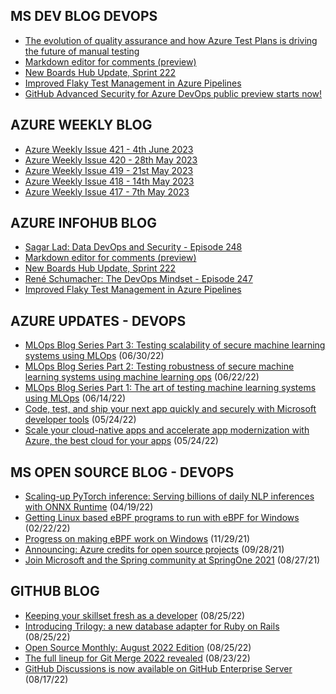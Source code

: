 ## MS DEV BLOG DEVOPS 

<!-- DEVBLOGDEVOPS:START -->
- [The evolution of quality assurance and how Azure Test Plans is driving the future of manual testing](https://devblogs.microsoft.com/devops/the-evolution-of-quality-assurance-and-how-azure-test-plans-is-driving-the-future-of-manual-testing/)
- [Markdown editor for comments (preview)](https://devblogs.microsoft.com/devops/markdown-editor-for-comments-preview/)
- [New Boards Hub Update, Sprint 222](https://devblogs.microsoft.com/devops/new-boards-hub-update-sprint-222/)
- [Improved Flaky Test Management in Azure Pipelines](https://devblogs.microsoft.com/devops/improved-flaky-test-management-in-azure-pipelines/)
- [GitHub Advanced Security for Azure DevOps public preview starts now!](https://devblogs.microsoft.com/devops/github-advanced-security-for-azure-devops-public-preview-starts-now/)
<!-- DEVBLOGDEVOPS:END -->


## AZURE WEEKLY BLOG

<!-- AZUREWEEKLY:START -->
- [Azure Weekly Issue 421 - 4th June 2023](https://azureweekly.info/issue-421.html)
- [Azure Weekly Issue 420 - 28th May 2023](https://azureweekly.info/issue-420.html)
- [Azure Weekly Issue 419 - 21st May 2023](https://azureweekly.info/issue-419.html)
- [Azure Weekly Issue 418 - 14th May 2023](https://azureweekly.info/issue-418.html)
- [Azure Weekly Issue 417 - 7th May 2023](https://azureweekly.info/issue-417.html)
<!-- AZUREWEEKLY:END -->

## AZURE INFOHUB BLOG 

<!-- AZUREINFOHUB:START -->
- [Sagar Lad: Data DevOps and Security - Episode 248](http://feed.azuredevops.show/sagar-lad-data-devops-and-security-episode-248)
- [Markdown editor for comments &lpar;preview&rpar;](https://devblogs.microsoft.com/devops/markdown-editor-for-comments-preview/)
- [New Boards Hub Update, Sprint 222](https://devblogs.microsoft.com/devops/new-boards-hub-update-sprint-222/)
- [René Schumacher: The DevOps Mindset - Episode 247](http://feed.azuredevops.show/ren-schumacher-the-devops-mindset-episode-247)
- [Improved Flaky Test Management in Azure Pipelines](https://devblogs.microsoft.com/devops/improved-flaky-test-management-in-azure-pipelines/)
<!-- AZUREINFOHUB:END -->


## AZURE UPDATES - DEVOPS 

<!-- AZUREUPDATES:START -->

 - [MLOps Blog Series Part 3: Testing scalability of secure machine learning systems using MLOps](https://azure.microsoft.com/blog/mlops-blog-series-part-3-testing-scalability-of-secure-machine-learning-systems-using-mlops/) (06/30/22)
 - [MLOps Blog Series Part 2: Testing robustness of secure machine learning systems using machine learning ops](https://azure.microsoft.com/blog/mlops-blog-series-part-2-testing-robustness-of-secure-machine-learning-systems-using-machine-learning-ops/) (06/22/22)
 - [MLOps Blog Series Part 1: The art of testing machine learning systems using MLOps](https://azure.microsoft.com/blog/mlops-blog-series-part-1-the-art-of-testing-machine-learning-systems-using-mlops/) (06/14/22)
 - [Code, test, and ship your next app quickly and securely with Microsoft developer tools](https://azure.microsoft.com/blog/code-test-and-ship-your-next-app-quickly-and-securely-with-microsoft-developer-tools/) (05/24/22)
 - [Scale your cloud-native apps and accelerate app modernization with Azure, the best cloud for your apps](https://azure.microsoft.com/blog/scale-your-cloudnative-apps-and-accelerate-app-modernization-with-azure-the-best-cloud-for-your-apps/) (05/24/22)
<!-- AZUREUPDATES:END -->


## MS OPEN SOURCE BLOG - DEVOPS 

<!-- MSOPENSOURCEBLOG:START -->

 - [Scaling-up PyTorch inference: Serving billions of daily NLP inferences with ONNX Runtime](https://cloudblogs.microsoft.com/opensource/2022/04/19/scaling-up-pytorch-inference-serving-billions-of-daily-nlp-inferences-with-onnx-runtime/) (04/19/22)
 - [Getting Linux based eBPF programs to run with eBPF for Windows](https://cloudblogs.microsoft.com/opensource/2022/02/22/getting-linux-based-ebpf-programs-to-run-with-ebpf-for-windows/) (02/22/22)
 - [Progress on making eBPF work on Windows](https://cloudblogs.microsoft.com/opensource/2021/11/29/progress-on-making-ebpf-work-on-windows/) (11/29/21)
 - [Announcing: Azure credits for open source projects](https://cloudblogs.microsoft.com/opensource/2021/09/28/announcing-azure-credits-for-open-source-projects/) (09/28/21)
 - [Join Microsoft and the Spring community at SpringOne 2021](https://cloudblogs.microsoft.com/opensource/2021/08/27/join-microsoft-and-the-spring-community-at-springone-2021/) (08/27/21)
<!-- MSOPENSOURCEBLOG:END -->


## GITHUB BLOG


<!-- GITHUB:START -->

 - [Keeping your skillset fresh as a developer](https://github.blog/2022-08-25-keeping-your-skillset-fresh-as-a-developer/) (08/25/22)
 - [Introducing Trilogy: a new database adapter for Ruby on Rails](https://github.blog/2022-08-25-introducing-trilogy-a-new-database-adapter-for-ruby-on-rails/) (08/25/22)
 - [Open Source Monthly: August 2022 Edition](https://github.blog/2022-08-25-open-source-monthly-august-2022-edition/) (08/25/22)
 - [The full lineup for Git Merge 2022 revealed](https://github.blog/2022-08-23-the-full-lineup-for-git-merge-2022-revealed/) (08/23/22)
 - [GitHub Discussions is now available on GitHub Enterprise Server](https://github.blog/2022-08-17-github-discussions-is-now-available-on-github-enterprise-server/) (08/17/22)
<!-- GITHUB:END -->
